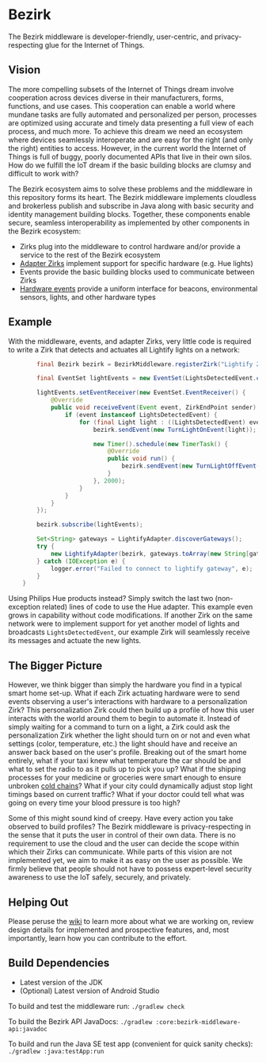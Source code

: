 # Bezirk

The Bezirk middleware is developer-friendly, user-centric, and privacy-respecting glue for the
Internet of Things.

## Vision

The more compelling subsets of the Internet of Things dream involve cooperation across devices diverse
in their manufacturers, forms, functions, and use cases. This cooperation can enable a world where
mundane tasks are fully automated and personalized per person, processes are optimized using accurate
and timely data presenting a full view of each process, and much more. To achieve this dream we
need an ecosystem where devices seamlessly interoperate and are easy for the right (and only the
right) entities to access. However, in the current world the Internet of Things is full of buggy,
poorly documented APIs that live in their own silos. How do we fulfill the IoT dream if the basic
building blocks are clumsy and difficult to work with?

The Bezirk ecosystem aims to solve these problems and the middleware in this repository forms its
heart. The Bezirk middleware implements cloudless and brokerless publish and subscribe in Java along
with basic security and identity management building blocks. Together, these components enable secure,
seamless interoperability as implemented by other components in the Bezirk ecosystem:

- Zirks plug into the middleware to control hardware and/or provide a service to the rest of the
Bezirk ecosystem
 - [Adapter Zirks](https://github.com/Bezirk-Bosch/AdapterZirks) implement support for specific
 hardware (e.g. Hue lights)
- Events provide the basic building blocks used to communicate between Zirks
 - [Hardware events](https://github.com/Bezirk-Bosch/HardwareEvents) provide a uniform interface
 for beacons, environmental sensors, lights, and other hardware types

## Example

With the middleware, events, and adapter Zirks, very little code is required to
write a Zirk that detects and actuates all Lightify lights on a network:

```java
        final Bezirk bezirk = BezirkMiddleware.registerZirk("Lightify Zirk");

        final EventSet lightEvents = new EventSet(LightsDetectedEvent.class);

        lightEvents.setEventReceiver(new EventSet.EventReceiver() {
            @Override
            public void receiveEvent(Event event, ZirkEndPoint sender) {
                if (event instanceof LightsDetectedEvent) {
                    for (final Light light : ((LightsDetectedEvent) event).getLights()) {
                        bezirk.sendEvent(new TurnLightOnEvent(light));

                        new Timer().schedule(new TimerTask() {
                            @Override
                            public void run() {
                                bezirk.sendEvent(new TurnLightOffEvent(light));
                            }
                        }, 2000);
                    }
                }
            }
        });

        bezirk.subscribe(lightEvents);

        Set<String> gateways = LightifyAdapter.discoverGateways();
        try {
            new LightifyAdapter(bezirk, gateways.toArray(new String[gateways.size()])[0]);
        } catch (IOException e) {
            logger.error("Failed to connect to lightify gateway", e);
        }
    }
```

Using Philips Hue products instead? Simply switch the last two (non-exception related) lines of code
to use the Hue adapter. This example even grows in capability without code modifications. If another
Zirk on the same network were to implement support for yet another model of lights and broadcasts
`LightsDetectedEvent`, our example Zirk will seamlessly receive its messages and actuate the new
lights.

## The Bigger Picture

However, we think bigger than simply the hardware you find in a typical smart home set-up. What if
each Zirk actuating hardware were to send events observing a user's interactions with hardware
to a personalization Zirk? This personalization Zirk could then build up a profile of how this user
interacts with the world around them to begin to automate it. Instead of simply waiting for a command
to turn on a light, a Zirk could ask the personalization Zirk whether the light should turn on or not
and even what settings (color, temperature, etc.) the light should have and receive an answer back
based on the user's profile. Breaking out of the smart home entirely, what if your taxi knew what
temperature the car should be and what to set the radio to as it pulls up to pick you up? What if
the shipping processes for your medicine or groceries were smart enough to ensure unbroken
[cold chains](https://en.wikipedia.org/wiki/Cold_chain)? What if your city could dynamically adjust
stop light timings based on current traffic? What if your doctor could tell what was going on every
time your blood pressure is too high?

Some of this might sound kind of creepy. Have every action you take observed to build profiles?
The Bezirk middleware is privacy-respecting in the sense that it puts the user in control of their own
data. There is no requirement to use the cloud and the user can decide the scope within which their
Zirks can communicate. While parts of this vision are not implemented yet, we aim to make it as
easy on the user as possible. We firmly believe that people should not have to possess expert-level
security awareness to use the IoT safely, securely, and privately.

## Helping Out

Please peruse the [wiki](https://github.com/Bezirk-Bosch/Middleware/wiki) to learn more about
what we are working on, review design details for implemented and prospective features, and, most
importantly, learn how you can contribute to the effort.

## Build Dependencies

- Latest version of the JDK
- (Optional) Latest version of Android Studio

To build and test the middleware run: `./gradlew check`

To build the Bezirk API JavaDocs: `./gradlew :core:bezirk-middleware-api:javadoc`

To build and run the Java SE test app (convenient for quick sanity checks): `./gradlew :java:testApp:run`